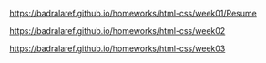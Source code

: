 https://badralaref.github.io/homeworks/html-css/week01/Resume

https://badralaref.github.io/homeworks/html-css/week02

https://badralaref.github.io/homeworks/html-css/week03
